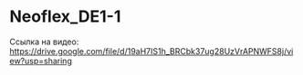 # Neoflex_DE1-1

Ссылка на видео: https://drive.google.com/file/d/19aH7IS1h_BRCbk37ug28UzVrAPNWFS8j/view?usp=sharing
